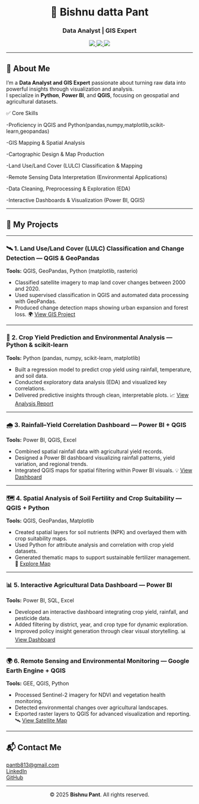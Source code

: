 <h1 align="center">💼 Bishnu datta Pant</h1>
<h3 align="center">Data Analyst | GIS Expert</h3>

<p align="center">
  <a href="https://www.linkedin.com/in/contactbishnupant" target="_blank" title="LinkedIn">
    <img src="https://img.shields.io/badge/LinkedIn-blue?style=flat&logo=linkedin&logoColor=white" />
  </a>
  <a href="https://github.com/Bishnu324" target="_blank" title="GitHub">
    <img src="https://img.shields.io/badge/GitHub-000?style=flat&logo=github&logoColor=white" />
  </a>
  <a href="mailto:pantb813@gmail.com" title="Email">
    <img src="https://img.shields.io/badge/Email-D14836?style=flat&logo=gmail&logoColor=white" />
  </a>
</p>

---

## 👋 About Me
I’m a **Data Analyst and GIS Expert** passionate about turning raw data into powerful insights through visualization and analysis.  
I specialize in **Python**, **Power BI**, and **QGIS**, focusing on geospatial and agricultural datasets.

✅ Core Skills

-Proficiency in QGIS and Python(pandas,numpy,matplotlib,scikit-learn,geopandas)

-GIS Mapping & Spatial Analysis

-Cartographic Design & Map Production

-Land Use/Land Cover (LULC) Classification & Mapping

-Remote Sensing Data Interpretation (Environmental Applications)

-Data Cleaning, Preprocessing & Exploration (EDA)

-Interactive Dashboards & Visualization (Power BI, QGIS)



---

## 🧠 My Projects  

---

### 🛰️ **1. Land Use/Land Cover (LULC) Classification and Change Detection — QGIS & GeoPandas**

**Tools:** QGIS, GeoPandas, Python (matplotlib, rasterio)

* Classified satellite imagery to map land cover changes between 2000 and 2020.
* Used supervised classification in QGIS and automated data processing with GeoPandas.
* Produced change detection maps showing urban expansion and forest loss.
  🌍 [View GIS Project](#)

---

### 🌾 **2. Crop Yield Prediction and Environmental Analysis — Python & scikit-learn**

**Tools:** Python (pandas, numpy, scikit-learn, matplotlib)

* Built a regression model to predict crop yield using rainfall, temperature, and soil data.
* Conducted exploratory data analysis (EDA) and visualized key correlations.
* Delivered predictive insights through clean, interpretable plots.
  📈 [View Analysis Report](#)

---

### 🌧️ **3. Rainfall–Yield Correlation Dashboard — Power BI + QGIS**

**Tools:** Power BI, QGIS, Excel

* Combined spatial rainfall data with agricultural yield records.
* Designed a Power BI dashboard visualizing rainfall patterns, yield variation, and regional trends.
* Integrated QGIS maps for spatial filtering within Power BI visuals.
  💡 [View Dashboard](#)

---

### 🗺️ **4. Spatial Analysis of Soil Fertility and Crop Suitability — QGIS + Python**

**Tools:** QGIS, GeoPandas, Matplotlib

* Created spatial layers for soil nutrients (NPK) and overlayed them with crop suitability maps.
* Used Python for attribute analysis and correlation with crop yield datasets.
* Generated thematic maps to support sustainable fertilizer management.
  🧭 [Explore Map](#)

---

### 📊 **5. Interactive Agricultural Data Dashboard — Power BI**

**Tools:** Power BI, SQL, Excel

* Developed an interactive dashboard integrating crop yield, rainfall, and pesticide data.
* Added filtering by district, year, and crop type for dynamic exploration.
* Improved policy insight generation through clear visual storytelling.
  📊 [View Dashboard](#)

---

### 🌍 **6. Remote Sensing and Environmental Monitoring — Google Earth Engine + QGIS**

**Tools:** GEE, QGIS, Python

* Processed Sentinel-2 imagery for NDVI and vegetation health monitoring.
* Detected environmental changes over agricultural landscapes.
* Exported raster layers to QGIS for advanced visualization and reporting.
  🛰️ [View Satellite Map](#)

---

## 📬 Contact Me  

<p>
  <a href="mailto:pantb813@gmail.com"><i class="fas fa-envelope"></i> pantb813@gmail.com</a><br>
  <a href="https://www.linkedin.com/in/contactbishnupant"><i class="fab fa-linkedin"></i> LinkedIn</a><br>
  <a href="https://github.com/Bishnu324"><i class="fab fa-github"></i> GitHub</a>
</p>

---

<p align="center">© 2025 <strong>Bishnu Pant</strong>. All rights reserved.</p>
